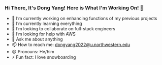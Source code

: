 ### Hi There, It's Dong Yang! Here is What I'm Working On! 👋

- 🔭 I’m currently working on enhancing functions of my previous projects 
- 🌱 I’m currently learning everything
- 👯 I’m looking to collaborate on full-stack engineers
- 🤔 I’m looking for help with AWS
- 💬 Ask me about anything
- 📫 How to reach me: dongyang2022@u.northwestern.edu
- 😄 Pronouns: He/him
- ⚡ Fun fact: I love snowboarding
